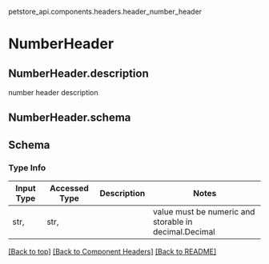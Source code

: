 petstore_api.components.headers.header_number_header
# NumberHeader

## <a id="header_number_headerdescription" >NumberHeader.description</a>
number header description
## <a id="header_number_headerschema" >NumberHeader.schema</a>
## Schema

### Type Info
Input Type | Accessed Type | Description | Notes
------------ | ------------- | ------------- | -------------
str,  | str,  |  | value must be numeric and storable in decimal.Decimal

[[Back to top]](#top) [[Back to Component Headers]](../../../README.md#Component-Headers) [[Back to README]](../../../README.md)
